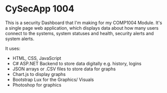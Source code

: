 # CySecApp 1004

This is a security Dashboard that I'm making for my COMP1004 Module. It's a single page web application, which displays data about how many users connect to the systems, system statuses and health, security alerts and system alerts.

It uses:

* HTML, CSS, JavaScript 
* C# ASP.NET Backend to store data digitally e.g. history, logins
* JSON arrays or .CSV files to store data for graphs
* Chart.js to display graphs
* Bootstrap Lux for the Graphics/ Visuals
* Photoshop for graphics

